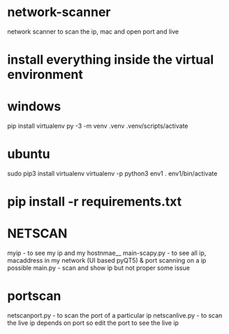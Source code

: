 # network-scanner
network scanner to scan the ip, mac and open port and live

# install everything inside the virtual environment
# windows
pip install virtualenv
py -3 -m venv .venv
.venv/scripts/activate

# ubuntu
sudo pip3 install virtualenv
virtualenv -p python3 env1
. env1/bin/activate

# pip install -r requirements.txt


# NETSCAN
myip - to see my ip and my hostnmae__
main-scapy.py - to see all ip, macaddress in my network (UI based pyQT5) & port scanning on a ip possible
main.py - scan and show ip but not proper some issue

# portscan
netscanport.py - to scan the port of a particular ip
netscanlive.py - to scan the live ip depends on port so edit the port to see the live ip


